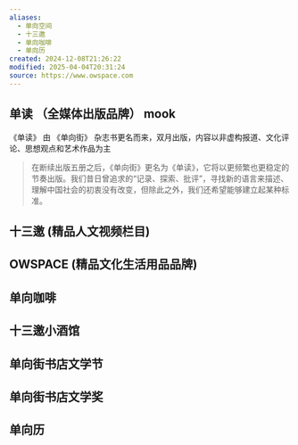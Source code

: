 ```yaml
---
aliases:
  - 单向空间
  - 十三邀
  - 单向咖啡
  - 单向历
created: 2024-12-08T21:26:22
modified: 2025-04-04T20:31:24
source: https://www.owspace.com
---
```


## 单读 （全媒体出版品牌） mook

《单读》 由 《单向街》 杂志书更名而来，双月出版，内容以非虚构报道、文化评论、思想观点和艺术作品为主

> 在断续出版五册之后，《单向街》更名为《单读》，它将以更频繁也更稳定的节奏出版。我们昔日曾追求的“记录、探索、批评”，寻找新的语言来描述、理解中国社会的初衷没有改变，但除此之外，我们还希望能够建立起某种标准。

## 十三邀 (精品人文视频栏目)

## OWSPACE (精品文化生活用品品牌)

## 单向咖啡

## 十三邀小酒馆

## 单向街书店文学节

## 单向街书店文学奖

## 单向历
